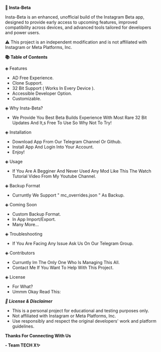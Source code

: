**📱 Insta-Beta**

Insta-Beta is an enhanced, unofficial build of the Instagram Beta app, designed to provide early access to upcoming features, improved compatibility across devices, and advanced tools tailored for developers and power users.

⚠️ This project is an independent modification and is not affiliated with Instagram or Meta Platforms, Inc.
‎ 
‎ 



**📚 Table of Contents**

◈ Features
 - AD Free Experience.
 - Clone Support.
 - 32 Bit Support ( Works In Every Device ).
 - Accessible Developer Option.
 - Customizable.

◈ Why Insta-Beta?
 - We Provide You Best Beta Builds Experience With Most Rare 32 Bit Updates And It,s Free To Use So Why Not To Try!

◈ Installation
 - Download App From Our Telegram Channel Or Github.
 - Install App And Login Into Your Account.
 - Enjoy!

◈ Usage
 - If You Are A Begginer And Never Used Any Mod Like This The Watch Tutorial Video From My Youtube Channel.

◈ Backup Format
 - Curruntly We Support " mc_overrides.json " As Backup.

◈ Coming Soon
 - Custom Backup Format.
 - In App Import/Export.
 - Many More...

◈ Troubleshooting
 - If You Are Facing Any Issue Ask Us On Our Telegram Group.

◈ Contributors
 - Curruntly Im The Only One Who Is Managing This All.
 - Contact Me If You Want To Help With This Project.

◈ License 
 - For What?
 - Ummm Okay Read This:


*****📄 License & Disclaimer*****
 - This is a personal project for educational and testing purposes only.
 - Not affiliated with Instagram or Meta Platforms, Inc.
 - Use responsibly and respect the original developers' work and platform guidelines.

**Thanks For Connecting With Us**




**- Team TECH X✨**
